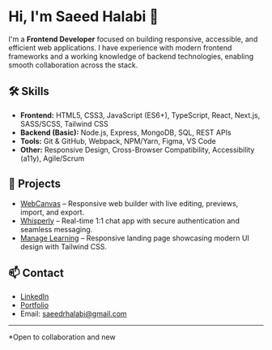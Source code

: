 # Hi, I'm Saeed Halabi 👋

I'm a **Frontend Developer** focused on building responsive, accessible, and efficient web applications. I have experience with modern frontend frameworks and a working knowledge of backend technologies, enabling smooth collaboration across the stack.

## 🛠️ Skills

- **Frontend:** HTML5, CSS3, JavaScript (ES6+), TypeScript, React, Next.js, SASS/SCSS, Tailwind CSS
- **Backend (Basic):** Node.js, Express, MongoDB, SQL, REST APIs
- **Tools:** Git & GitHub, Webpack, NPM/Yarn, Figma, VS Code
- **Other:** Responsive Design, Cross-Browser Compatibility, Accessibility (a11y), Agile/Scrum

## 📂 Projects

- [WebCanvas](#) – Responsive web builder with live editing, previews, import, and export.
- [Whisperly](#) – Real-time 1:1 chat app with secure authentication and seamless messaging.
- [Manage Learning](#) – Responsive landing page showcasing modern UI design with Tailwind CSS.

## 📫 Contact

- [LinkedIn](https://www.linkedin.com/in/saeed-halabi)
- [Portfolio](https://saeedhalabi.com)
- Email: saeedrhalabi@gmail.com

---

*Open to collaboration and new
